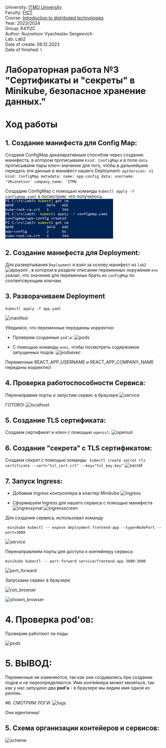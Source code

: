 University: [ITMO University](https://itmo.ru/ru/) \
Faculty: [FICT](https://fict.itmo.ru) \
Course: [Introduction to distributed technologies](https://github.com/itmo-ict-faculty/introduction-to-distributed-technologies) \
Year: 2023/2024\
Group: K4112C\
Author: Kuznetsov Vyacheslav Sergeevich \
Lab: Lab2 \
Date of create: 06.12.2023 \
Date of finished:   \

# Лабораторная работа №3 "Сертификаты и "секреты" в Minikube, безопасное хранение данных."

# Ход работы

## 1. Cоздание манифеста для Config Map:
Создаем ConfigMap декаларативным способом через создание манифеста, в котором прописываем
`kind: ConfigMap` и в поле `data` прописываем пары ключ-значение для того, чтобы в дальнейшем передать эти данные в манифест нашего Deployment:
`apiVersion: v1
kind: ConfigMap
metadata:
  name: app-config
data:
  username: 'VKuznetsov'
  company_name: 'ITMO` 

Создадим ConfigMap c помощью команды `kubectl apply -f configmap.yaml` и посмотрим. что получилось:
![configmap](img/1.PNG) 

## 2. Cоздание манифеста для Deployment:
Для развертывания `Deployment` я взял за основу манифест из `lab2` ![appyaml](app.yaml) , в котором в разделе описания переменных окружения `env` указал, что значения для переменных брать из `configMap` по соответсвующим ключам. 

## 3. Разворачиваем  Deployment 

```kubectl apply -f app.yaml```

![manifest](img/2.PNG) 

Убедимся, что переменные переданны корректно:
- Проверим созданные `pod'ы`:
![pods](img/3.PNG) 

- С помощью команды `exec`, чтобы посмотреть содержимое запущенных подов:
![podsexec](img/4.PNG)

Переменные REACT_APP_USERNAME и REACT_APP_COMPANY_NAME переданы корректно!

## 4. Проверка работоспособности Сервиса:
Перенаправим порты и запустим сервис в браузере
![service](img/6.PNG)

ГОТОВО!
![localhost](img/7.PNG)

## 5. Создание TLS сертификата:
Создаем сертификат и ключ с помощью `openssl`:
![openssl](img/8.PNG)

## 6. Создание "секрета" с TLS сертификатом:
Создаем секрет с помощью команды 
` kubectl create secret tls sertificate --cert="tsl_cert.crt" --key="tsl_key.key"`
 ![secret](9.png)

## 7. Запуск Ingress:
 - Добавим Ingress контроллера в кластер Minikube
![ingress](img/5.PNG)

 - Сформируем Ingress для нашего сервиса с помощью манифеста ![ingressymal](ingress.yaml)
 ![ingressscreen](img/10.PNG)


 


Для создания сервиса, использовал команду
```
 minikube kubectl -- expose deployment frontend-app --type=NodePort --port=3000
```

![service](img/3.PNG) 

Перенаправляем порты для доступа к контейнеру сервиса:
```
minikube kubectl -- port-forward service/frontend-app 3000:3000
```
![port_forward](img/4.PNG)

Запускаем сервис в браузере:

![run_browser](img/5.PNG)

![showin_browser](img/6.PNG)

# 4. Проверка **pod'ов**:
Проверим работают ли поды

![pods](img/7.PNG)

# 5. ВЫВОД:
Переменные не изменяются, так как они создавались при создании подов и не переопределяются. 
Имя контейнера может меняться, так как у нас запущено два **pod'a** - в браузере мы видим имя одной из реплик.

#6. СМОТРИМ ЛОГИ:
![logs](img/7.PNG)

Они идентичны!


## 5. Схема организации контейеров и сервисов:

![scheme](img/9.png)








